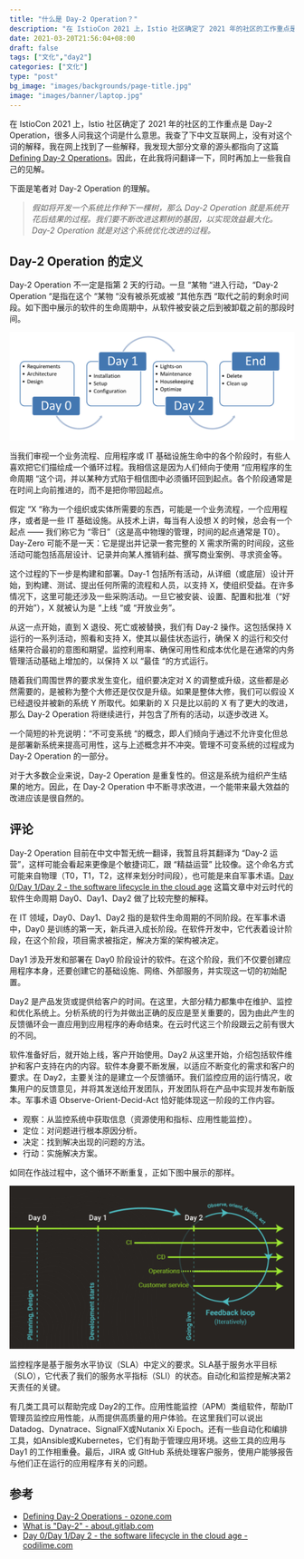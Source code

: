 ```yaml
---
title: "什么是 Day-2 Operation？"
description: "在 IstioCon 2021 上，Istio 社区确定了 2021 年的社区的工作重点是 Day-2 Operation，很多人问我这个词是什么意思。我查了下中文互联网上，没有对这个词的解释，我在网上找到了一些解释，我发现大部分文章的源头都指向了这篇 Defining Day-2 Operations。因此，在此我将问翻译一下，同时再加上一些我自己的见解。"
date: 2021-03-20T21:56:04+08:00
draft: false
tags: ["文化","day2"]
categories: ["文化"]
type: "post"
bg_image: "images/backgrounds/page-title.jpg"
image: "images/banner/laptop.jpg"
---
```


在 IstioCon 2021 上，Istio 社区确定了 2021 年的社区的工作重点是 Day-2 Operation，很多人问我这个词是什么意思。我查了下中文互联网上，没有对这个词的解释，我在网上找到了一些解释，我发现大部分文章的源头都指向了这篇 [Defining Day-2 Operations](https://dzone.com/articles/defining-day-2-operations)。因此，在此我将问翻译一下，同时再加上一些我自己的见解。

下面是笔者对 Day-2 Operation 的理解。

> *假如将开发一个系统比作种下一棵树，那么 Day-2 Operation 就是系统开花后结果的过程。我们要不断改进这颗树的基因，以实现效益最大化。Day-2 Operation 就是对这个系统优化改进的过程。*

## Day-2 Operation 的定义

Day-2 Operation 不一定是指第 2 天的行动。一旦 “某物 “进入行动，“Day-2 Operation “是指在这个 “某物 “没有被杀死或被 “其他东西 “取代之前的剩余时间段。如下图中展示的软件的生命周期中，从软件被安装之后到被卸载之前的那段时间。

![Day-2 Operation](008eGmZEly1gorlqmukkij31im0kote7.jpg)

当我们审视一个业务流程、应用程序或 IT 基础设施生命中的各个阶段时，有些人喜欢把它们描绘成一个循环过程。我相信这是因为人们倾向于使用 “应用程序的生命周期 “这个词，并以某种方式陷于相信图中必须循环回到起点。各个阶段通常是在时间上向前推进的，而不是把你带回起点。

假定 “X “称为一个组织或实体所需要的东西，可能是一个业务流程，一个应用程序，或者是一些 IT 基础设施。从技术上讲，每当有人设想 X 的时候，总会有一个起点 —— 我们称它为 “零日”（这是高中物理的管理，时间的起点通常是 T0）。 Day-Zero 可能不是一天：它是提出并记录一套完整的 X 需求所需的时间段，这些活动可能包括高层设计、记录并向某人推销利益、撰写商业案例、寻求资金等。

这个过程的下一步是构建和部署。Day-1 包括所有活动，从详细（或底层）设计开始，到构建、测试、提出任何所需的流程和人员，以支持 X，使组织受益。在许多情况下，这里可能还涉及一些采购活动。一旦它被安装、设置、配置和批准（“好的开始”），X 就被认为是 “上线 “或 “开放业务”。

从这一点开始，直到 X 退役、死亡或被替换，我们有 Day-2 操作。这包括保持 X 运行的一系列活动，照看和支持 X，使其以最佳状态运行，确保 X 的运行和交付结果符合最初的意图和期望。监控利用率、确保可用性和成本优化是在通常的内务管理活动基础上增加的，以保持 X 以 “最佳 “的方式运行。

随着我们周围世界的要求发生变化，组织要决定对 X 的调整或升级，这些都是必然需要的，是被称为整个大修还是仅仅是升级。如果是整体大修，我们可以假设 X 已经退役并被新的系统 Y 所取代。如果新的 X 只是比以前的 X 有了更大的改进，那么 Day-2 Operation 将继续进行，并包含了所有的活动，以逐步改进 X。

一个简短的补充说明：“不可变系统 “的概念，即人们倾向于通过不允许变化但总是部署新系统来提高可用性，这与上述概念并不冲突。管理不可变系统的过程成为 Day-2 Operation 的一部分。

对于大多数企业来说，Day-2 Operation 是重复性的。但这是系统为组织产生结果的地方。因此，在 Day-2 Operation 中不断寻求改进，一个能带来最大效益的改进应该是很自然的。

## 评论

Day-2 Operation 目前在中文中暂无统一翻译，我暂且将其翻译为 “Day-2 运营”，这样可能会看起来更像是个敏捷词汇，跟 “精益运营” 比较像。这个命名方式可能来自物理（T0，T1，T2，这样来划分时间段），也可能是来自军事术语。[Day 0/Day 1/Day 2 - the software lifecycle in the cloud age](https://codilime.com/day-0-day-1-day-2-the-software-lifecycle-in-the-cloud-age/) 这篇文章中对云时代的软件生命周期 Day0、Day1、Day2 做了比较完整的解释。

在 IT 领域，Day0、Day1、Day2 指的是软件生命周期的不同阶段。在军事术语中，Day0 是训练的第一天，新兵进入成长阶段。在软件开发中，它代表着设计阶段，在这个阶段，项目需求被指定，解决方案的架构被决定。

Day1 涉及开发和部署在 Day0 阶段设计的软件。在这个阶段，我们不仅要创建应用程序本身，还要创建它的基础设施、网络、外部服务，并实现这一切的初始配置。

Day2 是产品发货或提供给客户的时间。在这里，大部分精力都集中在维护、监控和优化系统上。分析系统的行为并做出正确的反应是至关重要的，因为由此产生的反馈循环会一直应用到应用程序的寿命结束。在云时代这三个阶段跟云之前有很大的不同。

软件准备好后，就开始上线，客户开始使用。Day2 从这里开始，介绍包括软件维护和客户支持在内的内容。软件本身要不断发展，以适应不断变化的需求和客户的要求。在 Day2，主要关注的是建立一个反馈循环。我们监控应用的运行情况，收集用户的反馈意见，并将其发送给开发团队，开发团队将在产品中实现并发布新版本。军事术语 Observe-Orient-Decid-Act 恰好能体现这一阶段的工作内容。

- 观察：从监控系统中获取信息（资源使用和指标、应用性能监控）。
- 定位：对问题进行根本原因分析。
- 决定：找到解决出现的问题的方法。
- 行动：实施解决方案。

如同在作战过程中，这个循环不断重复，正如下图中展示的那样。

![Day 2 Operation 流程](008eGmZEly1gormccennnj31gi0u0nae.jpg)

监控程序是基于服务水平协议（SLA）中定义的要求。SLA基于服务水平目标（SLO），它代表了我们的服务水平指标（SLI）的状态。自动化和监控是解决第2天责任的关键。

有几类工具可以帮助完成 Day2的工作。应用性能监控（APM）类组软件，帮助IT管理员监控应用性能，从而提供高质量的用户体验。在这里我们可以说出Datadog、Dynatrace、SignalFX或Nutanix Xi Epoch。还有一些自动化和编排工具，如Ansible或Kubernetes，它们有助于管理应用环境。这些工具的应用与Day1 的工作相重叠。最后，JIRA 或 GItHub 系统处理客户服务，使用户能够报告与他们正在运行的应用程序有关的问题。

## 参考

- [Defining Day-2 Operations - ozone.com](https://dzone.com/articles/defining-day-2-operations)
- [What is "Day-2" - about.gitlab.com](https://about.gitlab.com/solutions/day-2-ops/)
- [Day 0/Day 1/Day 2 - the software lifecycle in the cloud age - codilime.com](https://codilime.com/day-0-day-1-day-2-the-software-lifecycle-in-the-cloud-age/)
